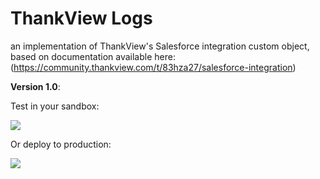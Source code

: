 # ThankView Logs
an implementation of ThankView's Salesforce integration custom object, based on documentation available here: (https://community.thankview.com/t/83hza27/salesforce-integration)

**Version 1.0**: 

Test in your sandbox:

[<img src="https://raw.githubusercontent.com/afawcett/githubsfdeploy/master/deploy.png">](https://githubsfdeploy-sandbox.herokuapp.com/app/githubdeploy/dannysummerlin/ThankViewLogs?ref=main)

Or deploy to production:

[<img src="https://raw.githubusercontent.com/afawcett/githubsfdeploy/master/deploy.png">](https://githubsfdeploy.herokuapp.com/?owner=dannysummerlin&repo=ThankViewLogs&ref=main)
